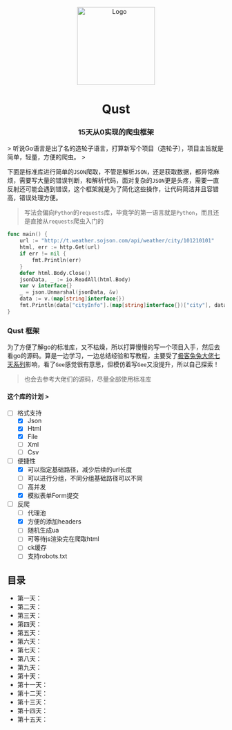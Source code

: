 <p align="center">
  <a href="https://github.com/qiu-lzsnmb/qust">
    <img src="https://qiu-blog.oss-cn-hangzhou.aliyuncs.com/Article/1677503330021120612.png" alt="Logo" width="180" height="180">
  </a>
  <h1 align="center">Qust</h1>
  <h3 align="center">15天从0实现的爬虫框架</h3>
> 听说Go语言是出了名的造轮子语言，打算新写个项目（造轮子），项目主旨就是简单，轻量，方便的爬虫。
>


下面是标准库进行简单的`JSON`爬取，不管是解析`JSON`，还是获取数据，都异常麻烦，需要写大量的错误判断，和解析代码，面对复杂的`JSON`更是头疼，需要一直反射还可能会遇到错误，这个框架就是为了简化这些操作，让代码简洁并且容错高，错误处理方便。

> 写法会偏向`Python`的`requests`库，毕竟学的第一语言就是`Python`，而且还是直接从`requests`爬虫入门的

```go
func main() {
	url := "http://t.weather.sojson.com/api/weather/city/101210101"
	html, err := http.Get(url)
	if err != nil {
		fmt.Println(err)
	}
	defer html.Body.Close()
	jsonData, _ := io.ReadAll(html.Body)
	var v interface{}
	_ = json.Unmarshal(jsonData, &v)
	data := v.(map[string]interface{})
	fmt.Println(data["cityInfo"].(map[string]interface{})["city"], data["data"].(map[string]interface{})["forecast"])
}
```

### Qust 框架

为了方便了解go的标准库，又不枯燥，所以打算慢慢的写一个项目入手，然后去看go的源码。算是一边学习，一边总结经验和写教程，主要受了[极客兔兔大佬七天系列](https://geektutu.com/post/gee.html)影响，看了`Gee`感觉很有意思，但模仿着写`Gee`又没提升，所以自己探索！

> 也会去参考大佬们的源码，尽量全部使用标准库

#### 这个库的计划 >

- [ ] 格式支持
  - [x] Json
  - [x] Html
  - [x] File
  - [ ] Xml
  - [ ] Csv
- [ ] 便捷性
  - [x] 可以指定基础路径，减少后续的url长度
  - [ ] 可以进行分组，不同分组基础路径可以不同
  - [ ] 高并发
  - [x] 模拟表单Form提交
- [ ] 反爬
  - [ ] 代理池
  - [x] 方便的添加headers
  - [ ] 随机生成ua
  - [ ] 可等待js渲染完在爬取html
  - [ ] ck缓存
  - [ ] 支持robots.txt

## 目录

- 第一天：
- 第二天：
- 第三天：
- 第四天：
- 第五天：
- 第六天：
- 第七天：
- 第八天：
- 第九天：
- 第十天：
- 第十一天：
- 第十二天：
- 第十三天：
- 第十四天：
- 第十五天：